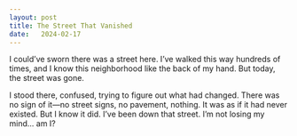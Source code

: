 ```yaml
---
layout: post
title: The Street That Vanished
date:   2024-02-17
---
```


I could’ve sworn there was a street here. I’ve walked this way hundreds of times, and I know this neighborhood like the back of my hand. But today, the street was gone. 

I stood there, confused, trying to figure out what had changed. There was no sign of it—no street signs, no pavement, nothing. It was as if it had never existed. But I know it did. I’ve been down that street. I’m not losing my mind... am I?
